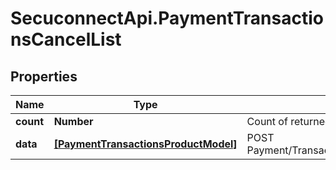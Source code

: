 # SecuconnectApi.PaymentTransactionsCancelList

## Properties
Name | Type | Description | Notes
------------ | ------------- | ------------- | -------------
**count** | **Number** | Count of returned payment contracts | [optional] 
**data** | [**[PaymentTransactionsProductModel]**](PaymentTransactionsProductModel.md) | POST Payment/Transactions/{paymentTransactionId}/cancel | [optional] 


